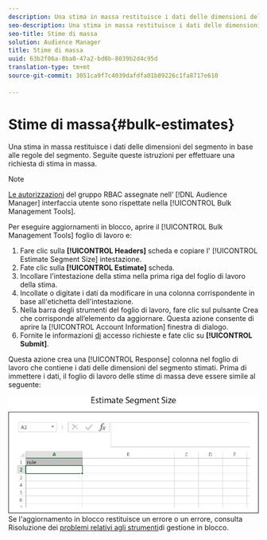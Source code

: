 ```yaml
---
description: Una stima in massa restituisce i dati delle dimensioni del segmento in base alle regole del segmento. Seguite queste istruzioni per effettuare una richiesta di stima in massa.
seo-description: Una stima in massa restituisce i dati delle dimensioni del segmento in base alle regole del segmento. Seguite queste istruzioni per effettuare una richiesta di stima in massa.
seo-title: Stime di massa
solution: Audience Manager
title: Stime di massa
uuid: 63b2f06a-8ba0-47a2-bd0b-8039b2d4c95d
translation-type: tm+mt
source-git-commit: 3051ca9f7c4039dafdfa01b89226c1fa8717e610

---
```



# Stime di massa{#bulk-estimates}

Una stima in massa restituisce i dati delle dimensioni del segmento in base alle regole del segmento. Seguite queste istruzioni per effettuare una richiesta di stima in massa.

<!-- 

t_bulk_estimates.xml

 -->

>[!NOTE]
>
>[Le autorizzazioni](../../features/administration/administration-overview.md) del gruppo RBAC assegnate nell’ [!DNL Audience Manager] interfaccia utente sono rispettate nella [!UICONTROL Bulk Management Tools].

Per eseguire aggiornamenti in blocco, aprire il [!UICONTROL Bulk Management Tools] foglio di lavoro e:

1. Fare clic sulla **[!UICONTROL Headers]** scheda e copiare l&#39; [!UICONTROL Estimate Segment Size] intestazione.
2. Fate clic sulla **[!UICONTROL Estimate]** scheda.
3. Incollare l&#39;intestazione della stima nella prima riga del foglio di lavoro della stima.
4. Incollate o digitate i dati da modificare in una colonna corrispondente in base all&#39;etichetta dell&#39;intestazione.
5. Nella barra degli strumenti del foglio di lavoro, fare clic sul pulsante Crea che corrisponde all’elemento da aggiornare.
Questa azione consente di aprire la [!UICONTROL Account Information] finestra di dialogo.
6. Fornite le informazioni [di](../../reference/bulk-management-tools/bulk-management-intro.md#auth-reqs) accesso richieste e fate clic su **[!UICONTROL Submit]**.

Questa azione crea una [!UICONTROL Response] colonna nel foglio di lavoro che contiene i dati delle dimensioni del segmento stimati. Prima di immettere i dati, il foglio di lavoro delle stime di massa deve essere simile al seguente:

![](assets/estimate.png)
Se l&#39;aggiornamento in blocco restituisce un errore o un errore, consulta Risoluzione dei [problemi relativi agli strumenti](../../reference/bulk-management-tools/bulk-troubleshooting.md)di gestione in blocco.

